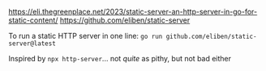 https://eli.thegreenplace.net/2023/static-server-an-http-server-in-go-for-static-content/
https://github.com/eliben/static-server

To run a static HTTP server in one line: `go run github.com/eliben/static-server@latest`

Inspired by `npx http-server`... not _quite_ as pithy, but not bad either